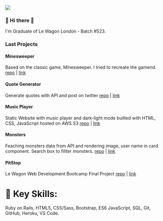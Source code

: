 ![](https://komarev.com/ghpvc/?username=GWiktorzak&color=blue&style=plastic&label=👁)
### 👋 Hi there 👋
I'm Graduate of Le Wagon London - Batch #523. 

### Last Projects

#### Minesweeper
Based on the classic game, Minesweeper. I tried to recreate the gamend.
[repo](https://github.com/GWiktorzak/minesweeper) | [link](https://gwiktorzak.github.io/minesweeper/)

#### Quote Generator
Generate quotes with API and post on twitter
[repo](https://github.com/GWiktorzak/quote-generator) | [link](https://gwiktorzak.github.io/quote-generator/)

#### Music Player
Static Website with music player and dark-light mode builted with HTML, CSS, JavaScript hosted on AWS S3
[repo](https://github.com/GWiktorzak/music-player) | [link](http://gregdev-musicplayer.s3-website.eu-west-2.amazonaws.com/)

#### Monsters
Feaching monsters data from API and rendering image, user name in card component. Search box to fillter monsters.
[repo](https://github.com/GWiktorzak/monsters) | [link](https://gwiktorzak.github.io/monsters/)

#### PitStop
Le Wagon Web Development Bootcamp Final Project
[repo](https://github.com/cicada-1/pit-stop) | [link](https://www.pitstop.live/)

# 🕺 Key Skills:
Ruby on Rails, HTML5, CSS/Sass, Bootstrap, ES6 JavaScript, SQL, Git, GitHub, Heroku, VS Code.
